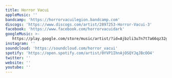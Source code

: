 ```yaml
---
title: Horror Vacui
appleMusic: ''
bandcamp: 'https://horrorvacuilegion.bandcamp.com'
discogs: 'https://www.discogs.com/artist/2897253-Horror-Vacui-3'
facebook: 'https://www.facebook.com/horrorvacuidark'
googleMusic: >-
   https://play.google.com/store/music/artist/?id=Ajbzli3u7n7t7a66qz32gtw7f5a
instagram: ''
soundcloud: 'https://soundcloud.com/horror_vacui'
spotify: 'https://open.spotify.com/artist/0YVP1IhnAjOSQYJqJBcOO4'
twitter: ''
website: ''
youtube: ''
---
```

